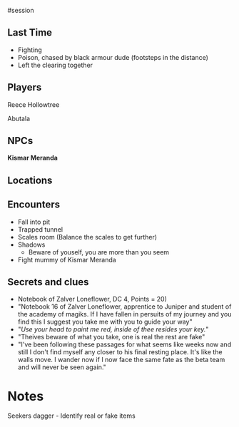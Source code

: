 #session 

## Last Time
- Fighting
- Poison, chased by black armour dude (footsteps in the distance)
- Left the clearing together

## Players
Reece Hollowtree

Abutala

## NPCs
**Kismar Meranda**

## Locations


## Encounters
- Fall into pit
- Trapped tunnel 
- Scales room (Balance the scales to get further)
- Shadows
	- Beware of youself, you are more than you seem
- Fight mummy of Kismar Meranda


## Secrets and clues
- Notebook of Zalver Loneflower, DC 4, Points = 20)
- "Notebook 16 of Zalver Loneflower, apprentice to Juniper and student of the academy of magiks. If I have fallen in persuits of my journey and you find this I suggest you take me with you to guide your way"
- "_Use your head to paint me red, inside of thee resides your key._"
- "Theives beware of what you take, one is real the rest are fake"
- "I've been following these passages for what seems like weeks now and still I don't find myself any closer to his final resting place. It's like the walls move. I wander now if I now face the same fate as the beta team and will never be seen again."

# Notes

Seekers dagger - Identify real or fake items


